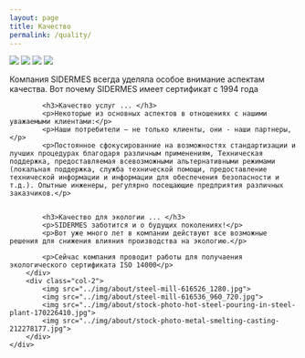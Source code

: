 ```yaml
---
layout: page
title: Качество
permalink: /quality/
---
```


<div class="container-fluid about-section">
	<div class="row">
		<div class="col-2">
			<img src="../img/about/steel-mill-616526_1280.jpg">
			<img src="../img/about/steel-mill-616536_960_720.jpg">
			<img src="../img/about/stock-photo-hot-steel-pouring-in-steel-plant-170226410.jpg">
			<img src="../img/about/stock-photo-metal-smelting-casting-212278177.jpg">
		</div>
		<div class="col-8">
			<p>Компания SIDERMES всегда уделяла особое внимание аспектам качества. Вот почему SIDERMES имеет сертификат с 1994 года</p>

			<h3>Качество услуг ... </h3>
			<p>Некоторые из основных аспектов в отношениях с нашими уважаемыми клиентами:</p>
			<p>Наши потребители – не только клиенты, они - наши партнеры,</p>
			<p>Постоянное сфокусированние на возможностях стандартизации и лучших процедурах благодаря различным применениям, Техническая поддержка, предоставляемая всевозможными альтернативными режимами (локальная поддержка, служба технической помощи, предоставление технической информации и информации для обеспечения безопасности и т.д.). Опытные инженеры, регулярно посещающие предприятия различных заказчиков.</p>


			<h3>Качество для экологии ... </h3>
			<p>SIDERMES заботится и о будущих поколениях!</p>
			<p>Вот уже много лет в компании действуют все возможные решения для снижения влияния производства на экологию.</p>

			<p>Сейчас компания проводит работы для получаения экологического сертификата ISO 14000</p>
		</div>
		<div class="col-2">
			<img src="../img/about/steel-mill-616526_1280.jpg">
			<img src="../img/about/steel-mill-616536_960_720.jpg">
			<img src="../img/about/stock-photo-hot-steel-pouring-in-steel-plant-170226410.jpg">
			<img src="../img/about/stock-photo-metal-smelting-casting-212278177.jpg">
		</div>
	</div>
</div>
<style type="text/css">
	.header-page{background: url({{ site.url }}/img/bg-quality.jpg); background-size: cover;}
	.col-3{padding: 0px; margin: 0px;}
	.row{padding: 0px; margin: 0px;}
	.card-body{border-radius: 0px; border-width: 0px; padding: 20px;}
	.card{border-radius: 0px; border-width: 0px; height: 50vh;}
	.card-img-top{border-radius: 0px; border-width: 0px; z-index: 0}
	.page-section{padding: 0px; margin: 0px;}
</style>